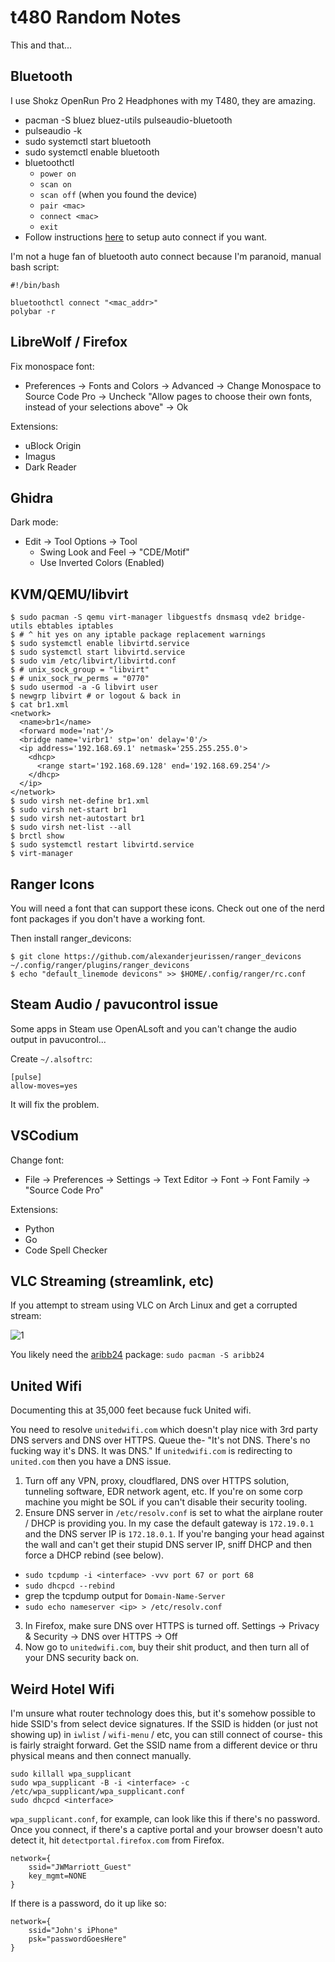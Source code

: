# t480 Random Notes

This and that...

## Bluetooth

I use Shokz OpenRun Pro 2 Headphones with my T480, they are amazing.

* pacman -S bluez bluez-utils pulseaudio-bluetooth
* pulseaudio -k
* sudo systemctl start bluetooth
* sudo systemctl enable bluetooth
* bluetoothctl
    * `power on`
    * `scan on`
    * `scan off` (when you found the device)
    * `pair <mac>`
    * `connect <mac>`
    * `exit`
* Follow instructions [here](https://wiki.archlinux.org/index.php/Bluetooth_headset#Setting_up_auto_connection) to setup auto connect if you want.

I'm not a huge fan of bluetooth auto connect because I'm paranoid, manual bash script:
```
#!/bin/bash

bluetoothctl connect "<mac_addr>"
polybar -r
```

## LibreWolf / Firefox

Fix monospace font:
* Preferences -> Fonts and Colors -> Advanced -> Change Monospace to Source Code Pro -> Uncheck "Allow pages to choose their own fonts, instead of your selections above" -> Ok

Extensions:
* uBlock Origin
* Imagus
* Dark Reader

## Ghidra

Dark mode:
* Edit -> Tool Options -> Tool
    * Swing Look and Feel -> "CDE/Motif"
    * Use Inverted Colors (Enabled)

## KVM/QEMU/libvirt

```
$ sudo pacman -S qemu virt-manager libguestfs dnsmasq vde2 bridge-utils ebtables iptables
$ # ^ hit yes on any iptable package replacement warnings
$ sudo systemctl enable libvirtd.service
$ sudo systemctl start libvirtd.service
$ sudo vim /etc/libvirt/libvirtd.conf
$ # unix_sock_group = "libvirt"
$ # unix_sock_rw_perms = "0770"
$ sudo usermod -a -G libvirt user
$ newgrp libvirt # or logout & back in
$ cat br1.xml 
<network>
  <name>br1</name>
  <forward mode='nat'/>
  <bridge name='virbr1' stp='on' delay='0'/>
  <ip address='192.168.69.1' netmask='255.255.255.0'>
    <dhcp>
      <range start='192.168.69.128' end='192.168.69.254'/>
    </dhcp>
  </ip>
</network>
$ sudo virsh net-define br1.xml
$ sudo virsh net-start br1
$ sudo virsh net-autostart br1
$ sudo virsh net-list --all
$ brctl show
$ sudo systemctl restart libvirtd.service
$ virt-manager
```

## Ranger Icons

You will need a font that can support these icons. Check out one of the nerd font packages if you don't have a working font.

Then install ranger_devicons:
```
$ git clone https://github.com/alexanderjeurissen/ranger_devicons ~/.config/ranger/plugins/ranger_devicons
$ echo "default_linemode devicons" >> $HOME/.config/ranger/rc.conf
```

## Steam Audio / pavucontrol issue

Some apps in Steam use OpenALsoft and you can't change the audio output in pavucontrol...

Create `~/.alsoftrc`:
```
[pulse]
allow-moves=yes
```

It will fix the problem.

## VSCodium

Change font:
* File -> Preferences -> Settings -> Text Editor -> Font -> Font Family -> "Source Code Pro"

Extensions:
* Python
* Go
* Code Spell Checker

## VLC Streaming (streamlink, etc)

If you attempt to stream using VLC on Arch Linux and get a corrupted stream:

![1](img/stream-scrot.png)

You likely need the [aribb24](https://archlinux.org/packages/extra/x86_64/aribb24/) package: `sudo pacman -S aribb24`

## United Wifi

Documenting this at 35,000 feet because fuck United wifi.

You need to resolve `unitedwifi.com` which doesn't play nice with 3rd party DNS servers and DNS over HTTPS. Queue the- "It's not DNS. There's no fucking way it's DNS. It was DNS." If `unitedwifi.com` is redirecting to `united.com` then you have a DNS issue.

1. Turn off any VPN, proxy, cloudflared, DNS over HTTPS solution, tunneling software, EDR network agent, etc. If you're on some corp machine you might be SOL if you can't disable their security tooling.
2. Ensure DNS server in `/etc/resolv.conf` is set to what the airplane router / DHCP is providing you. In my case the default gateway is `172.19.0.1` and the DNS server IP is `172.18.0.1`. If you're banging your head against the wall and can't get their stupid DNS server IP, sniff DHCP and then force a DHCP rebind (see below).
  - `sudo tcpdump -i <interface> -vvv port 67 or port 68`
  - `sudo dhcpcd --rebind`
  - grep the tcpdump output for `Domain-Name-Server`
  - `sudo echo nameserver <ip> > /etc/resolv.conf`
3. In Firefox, make sure DNS over HTTPS is turned off. Settings -> Privacy & Security -> DNS over HTTPS -> Off
4. Now go to `unitedwifi.com`, buy their shit product, and then turn all of your DNS security back on.

## Weird Hotel Wifi

I'm unsure what router technology does this, but it's somehow possible to hide SSID's from select device signatures. If the SSID is hidden (or just not showing up) in `iwlist` / `wifi-menu` / etc, you can still connect of course- this is fairly straight forward. Get the SSID name from a different device or thru physical means and then connect manually.

```
sudo killall wpa_supplicant
sudo wpa_supplicant -B -i <interface> -c /etc/wpa_supplicant/wpa_supplicant.conf
sudo dhcpcd <interface>
```

`wpa_supplicant.conf`, for example, can look like this if there's no password. Once you connect, if there's a captive portal and your browser doesn't auto detect it, hit `detectportal.firefox.com` from Firefox.

```
network={
	ssid="JWMarriott_Guest"
	key_mgmt=NONE
}
```

If there is a password, do it up like so:

```
network={
	ssid="John's iPhone"
	psk="passwordGoesHere"
}
```

